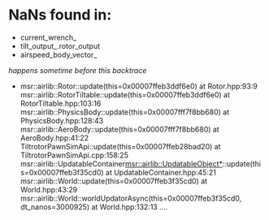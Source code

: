 # NaNs found in:
+ current_wrench_
+ tilt_output_.rotor_output
+ airspeed_body_vector_

*happens sometime before this backtrace*
  * msr::airlib::Rotor::update(this=0x00007ffeb3ddf6e0) at Rotor.hpp:93:9
    msr::airlib::RotorTiltable::update(this=0x00007ffeb3ddf6e0) at RotorTiltable.hpp:103:16
    msr::airlib::PhysicsBody::update(this=0x00007fff7f8bb680) at PhysicsBody.hpp:128:43
    msr::airlib::AeroBody::update(this=0x00007fff7f8bb680) at AeroBody.hpp:41:22
    TiltrotorPawnSimApi::update(this=0x00007ffeb28bad20) at TiltrotorPawnSimApi.cpp:158:25
    msr::airlib::UpdatableContainer<msr::airlib::UpdatableObject*>::update(this=0x00007ffeb3f35cd0) at UpdatableContainer.hpp:45:21
    msr::airlib::World::update(this=0x00007ffeb3f35cd0) at World.hpp:43:29
    msr::airlib::World::worldUpdatorAsync(this=0x00007ffeb3f35cd0, dt_nanos=3000925) at World.hpp:132:13
    ....